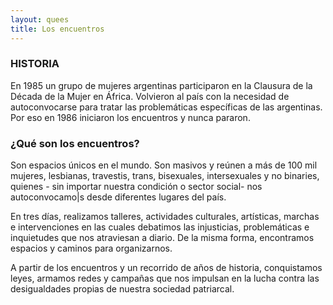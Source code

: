 ```yaml
---
layout: quees
title: Los encuentros
---
```

### HISTORIA

En 1985 un grupo de mujeres argentinas participaron en la Clausura de la Década de la Mujer en 
África. Volvieron al país con la necesidad de autoconvocarse para tratar las problemáticas específicas de las argentinas. Por eso en 1986 iniciaron los encuentros y nunca pararon.


### ¿Qué son los encuentros?
Son espacios únicos en el  mundo. 
Son masivos y reúnen a más de 100 mil mujeres, lesbianas, travestis, trans, bisexuales, intersexuales y no binaries, quienes - sin importar nuestra condición o sector  social- nos autoconvocamo|s desde  diferentes lugares del país. 

En tres días, realizamos talleres,  actividades culturales, artísticas, marchas  e intervenciones en las cuales debatimos  las injusticias, problemáticas e  
inquietudes que nos atraviesan a diario.  De la misma forma, encontramos espacios  y caminos para organizarnos. 

A partir de los encuentros y un recorrido  de  años de historia, conquistamos  leyes, armamos redes y campañas que nos  impulsan en la lucha contra las  
desigualdades propias de nuestra  sociedad patriarcal. 


